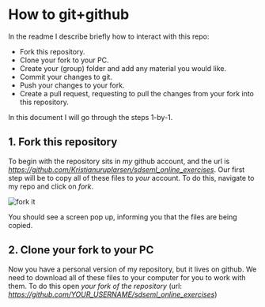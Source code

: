 # How to git+github

In the readme I describe briefly how to interact with this repo:
  * Fork this repository.
  * Clone your fork to your PC.
  * Create your (group) folder and add any material you would like.
  * Commit your changes to git.
  * Push your changes to your fork.
  * Create a pull request, requesting to pull the changes from your fork into this repository.

In this document I will go through the steps 1-by-1. 

## 1. Fork this repository
To begin with the repository sits in _my_ github account, and the url is _https://github.com/Kristianuruplarsen/sdseml_online_exercises_. Our first step will be to copy all of these files to _your_ account. To do this, navigate to my repo and click on _fork_.

![fork it](https://github.com/Kristianuruplarsen/sdseml_online_exercises/tree/master/TA_EXAMPLE_FOLDER/FIGURES/hit_fork.PNG)

You should see a screen pop up, informing you that the files are being copied. 

## 2. Clone your fork to your PC
Now you have a personal version of my repository, but it lives on github. We need to download all of these files to your computer for you to work with them. To do this open _your fork of the repository_ (url: _https://github.com/YOUR_USERNAME/sdseml_online_exercises_)